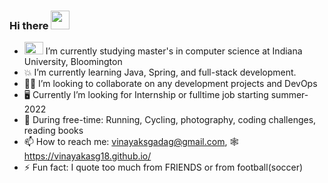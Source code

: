 ### Hi there <img src="https://raw.githubusercontent.com/MartinHeinz/MartinHeinz/master/wave.gif" width="30px">

- <img src="https://upload.wikimedia.org/wikipedia/commons/4/47/Indiana_Hoosiers_logo.svg" height=20 width=30> I’m currently studying master's in computer science at Indiana University, Bloomington 
- 💥 I’m currently learning Java, Spring, and full-stack development.
- 👷‍♂️ I’m looking to collaborate on any development projects and DevOps
- :desktop_computer: Currently I’m looking for Internship or fulltime job starting summer-2022
- 🥊 During free-time: Running, Cycling, photography, coding challenges, reading books
- 📫 How to reach me: vinayaksgadag@gmail.com, 🕸️ https://vinayakasg18.github.io/
- ⚡ Fun fact: I quote too much from FRIENDS or from football(soccer)
